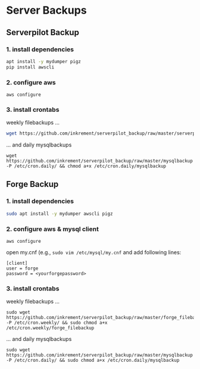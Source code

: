 # Server Backups

## Serverpilot Backup

### 1. install dependencies

```sh
apt install -y mydumper pigz
pip install awscli
```

### 2. configure aws

```
aws configure
```

### 3. install crontabs

weekly filebackups ...
```sh
wget https://github.com/inkrement/serverpilot_backup/raw/master/serverpilot_filebackup -P /etc/cron.weekly/ && chmod a+x /etc/cron.weekly/serverpilot_filebackup
```
... and daily mysqlbackups
```
wget https://github.com/inkrement/serverpilot_backup/raw/master/mysqlbackup -P /etc/cron.daily/ && chmod a+x /etc/cron.daily/mysqlbackup
```

## Forge Backup

### 1. install dependencies

```sh
sudo apt install -y mydumper awscli pigz
```

### 2. configure aws & mysql client

```
aws configure
```

open my.cnf (e.g., `sudo vim /etc/mysql/my.cnf` and add following lines:
```
[client]
user = forge
password = <yourforgepassword>
```

### 3. install crontabs

weekly filebackups ...
```
sudo wget https://github.com/inkrement/serverpilot_backup/raw/master/forge_filebackup -P /etc/cron.weekly/ && sudo chmod a+x /etc/cron.weekly/forge_filebackup
```
... and daily mysqlbackups
```
sudo wget https://github.com/inkrement/serverpilot_backup/raw/master/mysqlbackup -P /etc/cron.daily/ && sudo chmod a+x /etc/cron.daily/mysqlbackup
```
